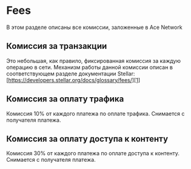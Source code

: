 # Fees

В этом разделе описаны все комиссии, заложенные в Ace Network


## Комиссия за транзакции

Это небольшая, как правило, фиксированная комиссия за каждую операцию в сети.
Механизм работы данной комиссии описан в соответствующем разделе документации Stellar:
[https://developers.stellar.org/docs/glossary/fees/][1]


## Комиссия за оплату трафика

Комиссия 10% от каждого платежа по оплате трафика.
Снимается с получателя платежа.


## Комиссия за оплату доступа к контенту

Комиссия 30% от каждого платежа по оплате доступа к контенту.
Снимается с получателя платежа.


[1]: https://developers.stellar.org/docs/glossary/fees/
